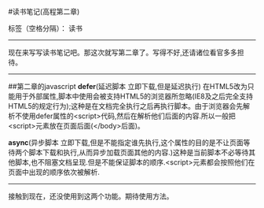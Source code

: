 ﻿#读书笔记(高程第二章)

标签（空格分隔）： 读书 

---

现在来写写读书笔记吧。那这次就写第二章了。写得不好,还请诸位看官多多担待。

---

##第二章的javascript
__defer__(延迟脚本     立即下载,但是延迟执行)
在HTML5改为只能用于外部属性,脚本中使用会被支持HTML5的浏览器所忽略(IE8及之后完全支持HTML5的规定行为);这种是在文档完全执行之后再执行脚本。由于浏览器会先解析不使用defer属性的&lt;script>代码,然后在解析他们后面的内容.所以一般把&lt;script>元素放在页面后面(&lt;/body>后面)。

__async__(异步脚本  立即下载,但是不能指定谁先执行,这个属性的目的是不让页面等待两个脚本下载和执行,从而异步加载页面其他的内容.)这种是当前脚本不必等待其他脚本,也不阻塞文档呈现.但是不能保证脚本的顺序.&lt;script>元素都会按照他们在页面中出现的顺序依次被解析.

---

接触到现在，还没使用到这两个功能。期待使用方法。
